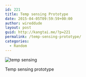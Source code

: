 ```yaml
---
id: 221
title: Temp sensing Prototype
date: 2015-04-05T09:59:59+00:00
author: wireddude
layout: post
guid: http://kangtai.me/?p=221
permalink: /temp-sensing-prototype/
categories:
  - Random
---
```

<img src="http://i2.wp.com/media.davidkanter.com/Photo-2015-04-05-10-58.jpg?w=604" alt="temp sensing" data-recalc-dims="1" />

Temp sensing prototype